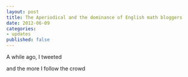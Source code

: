 ```yaml
---
layout: post
title: The Aperiodical and the dominance of English math bloggers
date: 2012-06-09
categories:
- updates
published: false
---
```


A while ago, I tweeted

>

and the more I follow the crowd

